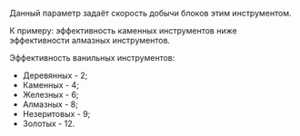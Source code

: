 Данный параметр задаёт скорость добычи блоков этим инструментом.

К примеру: эффективность каменных инструментов ниже эффективности алмазных инструментов.

Эффективность ванильных инструментов:

* Деревянных - 2;
* Каменных - 4;
* Железных - 6;
* Алмазных - 8;
* Незеритовых - 9;
* Золотых - 12.